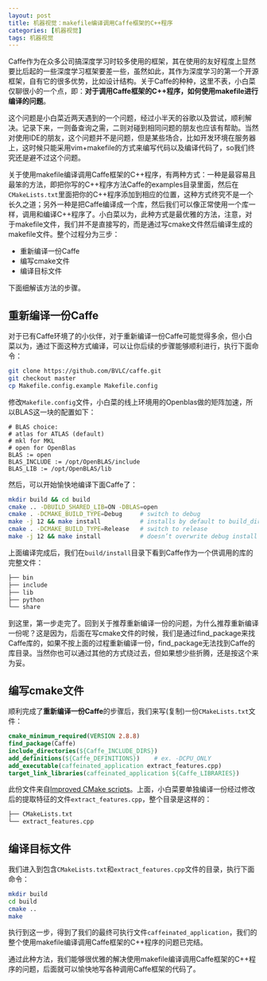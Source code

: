 ```yaml
---
layout: post
title: 机器视觉：makefile编译调用Caffe框架的C++程序
categories: [机器视觉]
tags: 机器视觉
---
```



Caffe作为在众多公司搞深度学习时较多使用的框架，其在使用的友好程度上显然要比后起的一些深度学习框架要差一些，虽然如此，其作为深度学习的第一个开源框架，自有它的很多优势，比如设计结构。关于Caffe的种种，这里不表，小白菜仅聊很小的一个点，即：**对于调用Caffe框架的C++程序，如何使用makefile进行编译的问题**。

这个问题是小白菜近两天遇到的一个问题，经过小半天的谷歌以及尝试，顺利解决。记录下来，一则备查询之需，二则对碰到相同问题的朋友也应该有帮助。当然对使用IDE的朋友，这个问题并不是问题，但是某些场合，比如开发环境在服务器上，这时候只能采用vim+makefile的方式来编写代码以及编译代码了，so我们终究还是避不过这个问题。

关于使用makefile编译调用Caffe框架的C++程序，有两种方式：一种是最容易且最笨的方法，即把你写的C++程序方法Caffe的examples目录里面，然后在`CMakeLists.txt`里面把你的C++程序添加到相应的位置，这种方式终究不是一个长久之道；另外一种是把Caffe编译成一个库，然后我们可以像正常使用一个库一样，调用和编译C++程序了。小白菜以为，此种方式是最优雅的方法，注意，对于makefile文件，我们并不是直接写的，而是通过写cmake文件然后编译生成的makefile文件。整个过程分为三步：

- 重新编译一份Caffe
- 编写cmake文件
- 编译目标文件

下面细解该方法的步骤。

## 重新编译一份Caffe

对于已有Caffe环境了的小伙伴，对于重新编译一份Caffe可能觉得多余，但小白菜以为，通过下面这种方式编译，可以让你后续的步骤能够顺利进行，执行下面命令：

```sh
git clone https://github.com/BVLC/caffe.git
git checkout master
cp Makefile.config.example Makefile.config
```
修改`Makefile.config`文件，小白菜的线上环境用的Openblas做的矩阵加速，所以BLAS这一块的配置如下：

```make
# BLAS choice:
# atlas for ATLAS (default)
# mkl for MKL
# open for OpenBlas
BLAS := open
BLAS_INCLUDE := /opt/OpenBLAS/include
BLAS_LIB := /opt/OpenBLAS/lib
```

然后，可以开始愉快地编译下面Caffe了：

```sh
mkdir build && cd build
cmake .. -DBUILD_SHARED_LIB=ON -DBLAS=open
cmake . -DCMAKE_BUILD_TYPE=Debug     # switch to debug
make -j 12 && make install           # installs by default to build_dir/install
cmake . -DCMAKE_BUILD_TYPE=Release   # switch to release
make -j 12 && make install           # doesn’t overwrite debug install
```

上面编译完成后，我们在`build/install`目录下看到Caffe作为一个供调用的库的完整文件：

```sh
├── bin
├── include
├── lib
├── python
└── share
```
到这里，第一步走完了。回到关于推荐重新编译一份的问题，为什么推荐重新编译一份呢？这是因为，后面在写cmake文件的时候，我们是通过find_package来找Caffe库的，如果不按上面的过程重新编译一份，find_package无法找到Caffe的库目录。当然你也可以通过其他的方式绕过去，但如果想少些折腾，还是按这个来为妥。

## 编写cmake文件

顺利完成了**重新编译一份Caffe**的步骤后，我们来写(复制)一份`CMakeLists.txt`文件：

```cmake
cmake_minimum_required(VERSION 2.8.8)
find_package(Caffe)
include_directories(${Caffe_INCLUDE_DIRS})
add_definitions(${Caffe_DEFINITIONS})    # ex. -DCPU_ONLY  
add_executable(caffeinated_application extract_features.cpp)
target_link_libraries(caffeinated_application ${Caffe_LIBRARIES})
```
此份文件来自[Improved CMake scripts](https://github.com/BVLC/caffe/pull/1667)。上面，小白菜要单独编译一份经过修改后的提取特征的文件`extract_features.cpp`，整个目录是这样的：

```sh
├── CMakeLists.txt
└── extract_features.cpp
```

## 编译目标文件

我们进入到包含`CMakeLists.txt`和`extract_features.cpp`文件的目录，执行下面命令：

```sh
mkdir build
cd build
cmake ..
make
```
执行到这一步，得到了我们的最终可执行文件`caffeinated_application`，我们的整个使用makefile编译调用Caffe框架的C++程序的问题已完结。

通过此种方法，我们能够很优雅的解决使用makefile编译调用Caffe框架的C++程序的问题，后面就可以愉快地写各种调用Caffe框架的代码了。

